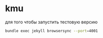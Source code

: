 # kmu
 
для того чтобы запустить тестовую версию

```bash
bundle exec jekyll browsersync --port=4001
```